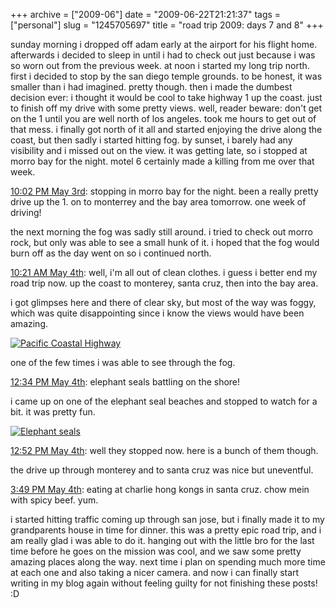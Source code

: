 +++
archive = ["2009-06"]
date = "2009-06-22T21:21:37"
tags = ["personal"]
slug = "1245705697"
title = "road trip 2009: days 7 and 8"
+++

sunday morning i dropped off adam early at the airport for his flight
home. afterwards i decided to sleep in until i had to check out just
because i was so worn out from the previous week. at noon i started my
long trip north. first i decided to stop by the san diego temple grounds.
to be honest, it was smaller than i had imagined. pretty though. then
i made the dumbest decision ever: i thought it would be cool to take
highway 1 up the coast. just to finish off my drive with some pretty
views. well, reader beware: don't get on the 1 until you are well north of
los angeles. took me hours to get out of that mess. i finally got north of
it all and started enjoying the drive along the coast, but then sadly
i started hitting fog. by sunset, i barely had any visibility and i missed
out on the view. it was getting late, so i stopped at morro bay for the
night. motel 6 certainly made a killing from me over that week.

[10:02 PM May 3rd][1]: stopping in morro bay for the night. been a really
pretty drive up the 1. on to monterrey and the bay area tomorrow. one week
of driving!

the next morning the fog was sadly still around. i tried to check out
morro rock, but only was able to see a small hunk of it. i hoped that the
fog would burn off as the day went on so i continued north.

[10:21 AM May 4th][2]: well, i'm all out of clean clothes. i guess
i better end my road trip now. up the coast to monterey, santa cruz, then
into the bay area.

i got glimpses here and there of clear sky, but most of the way was foggy,
which was quite disappointing since i know the views would have been
amazing.

[![Pacific Coastal Highway][3]][4]

one of the few times i was able to see through the fog.

[12:34 PM May 4th][5]: elephant seals battling on the shore!

i came up on one of the elephant seal beaches and stopped to watch for
a bit. it was pretty fun.

[![Elephant seals][6]][7]

[12:52 PM May 4th][8]: well they stopped now. here is a bunch of them though.

the drive up through monterey and to santa cruz was nice but uneventful.

[3:49 PM May 4th][9]: eating at charlie hong kongs in santa cruz. chow
mein with spicy beef. yum.

i started hitting traffic coming up through san jose, but i finally made
it to my grandparents house in time for dinner. this was a pretty epic
road trip, and i am really glad i was able to do it. hanging out with the
little bro for the last time before he goes on the mission was cool, and
we saw some pretty amazing places along the way. next time i plan on
spending much more time at each one and also taking a nicer camera. and
now i can finally start writing in my blog again without feeling guilty
for not finishing these posts! :D

[1]: http://twitter.com/bismark/status/1692896412
[2]: http://twitter.com/bismark/status/1696988493
[3]: http://farm3.static.flickr.com/2341/3529706481_93fc432073.jpg
[4]: http://www.flickr.com/photos/28471535@N02/3529706481 (View 'Pacific Coastal Highway' on Flickr.com)
[5]: http://twitter.com/bismark/status/1698141427
[6]: http://farm4.static.flickr.com/3341/3529706173_1080b56d4c.jpg
[7]: http://www.flickr.com/photos/28471535@N02/3529706173 (View 'Elephant seals' on Flickr.com)
[8]: http://twitter.com/bismark/status/1698292371
[9]: http://twitter.com/bismark/status/1699854777

